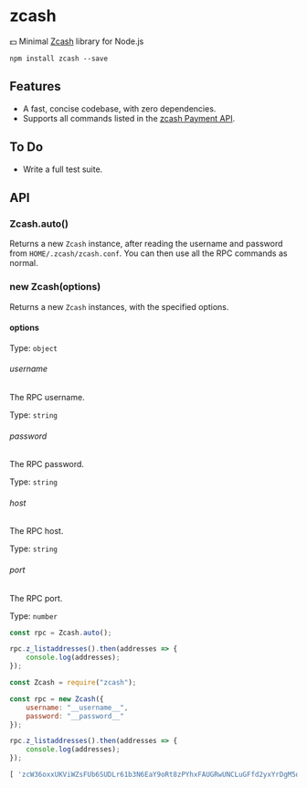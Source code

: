 # zcash

:dollar: Minimal [Zcash](https://z.cash/) library for Node.js

```
npm install zcash --save
```

## Features

* A fast, concise codebase, with zero dependencies.
* Supports all commands listed in the [zcash Payment API](https://github.com/zcash/zcash/blob/master/doc/payment-api.md).

## To Do

* Write a full test suite.

## API

### Zcash.auto()

Returns a new `Zcash` instance, after reading the username and password from `HOME/.zcash/zcash.conf`. You can then use all the RPC commands as normal.

### new Zcash(options)

Returns a new `Zcash` instances, with the specified options.

#### options

Type: `object`

###### username

The RPC username.

Type: `string`

###### password

The RPC password.

Type: `string`

###### host

The RPC host.

Type: `string`

###### port

The RPC port.

Type: `number`


``` javascript
const rpc = Zcash.auto();

rpc.z_listaddresses().then(addresses => {
	console.log(addresses);
});
```

``` javascript
const Zcash = require("zcash");

const rpc = new Zcash({
	username: "__username__",
	password: "__password__"
});

rpc.z_listaddresses().then(addresses => {
	console.log(addresses);
});
```

``` javascript
[ 'zcW36oxxUKViWZsFUb6SUDLr61b3N6EaY9oRt8zPYhxFAUGRwUNCLuGFfd2yxYrDgM5ouLkTDHMRdGNgVqJgriHncbjRedN' ]
```
